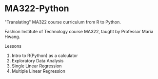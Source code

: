 # MA322-Python
"Translating" MA322 course curriculum from R to Python.


Fashion Institute of Technology course MA322, taught by Professor Maria Hwang.

Lessons
1. Intro to R(Python) as a calculator
2. Exploratory Data Analysis
3. Single Linear Regression
4. Multiple Linear Regression
